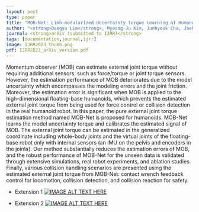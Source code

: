 ```yaml
---
layout: post
type: paper
title: "MOB-Net: Limb-modularized Uncertainty Torque Learning of Humanoids for Sensorless External Torque Estimation"
author: "<strong>Daegyu Lim</strong>, Myeong-Ju Kim, Junhyeok Cha, Jaeheung Park"
journal: <strong>arXiv (submitted to IJRR)</strong>
tags: [documentation,journal,ijrr]
image: IJRR2023_thumb.png
pdf: IJRR2023_arXiv_version.pdf
---
```

Momentum observer (MOB) can estimate external joint torque without requiring additional sensors, such as force/torque or joint torque sensors. However, the estimation performance of MOB deteriorates due to the model uncertainty which encompasses the modeling errors and the joint friction. Moreover, the estimation error is significant when MOB is applied to the high-dimensional floating-base humanoids, which prevents the estimated external joint torque from being used for force control or collision detection in the real humanoid robot. In this paper, the pure external joint torque estimation method named MOB-Net is proposed for humanoids. MOB-Net learns the model uncertainty torque and calibrates the estimated signal of MOB. The external joint torque can be estimated in the generalized coordinate including whole-body joints and the virtual joints of the floating-base robot only with internal sensors (an IMU on the pelvis and encoders in the joints). Our method substantially reduces the estimation errors of MOB, and the robust performance of MOB-Net for the unseen data is validated through extensive simulations, real robot experiments, and ablation studies. Finally, various collision handling scenarios are presented using the estimated external joint torque from MOB-Net: contact wrench feedback control for locomotion, collision detection, and collision reaction for safety.

- Extension 1
[![IMAGE ALT TEXT HERE](http://img.youtube.com/vi/Z8Psm5RKFxk/0.jpg)](http://www.youtube.com/watch?v=Z8Psm5RKFxk)

- Extension 2
[![IMAGE ALT TEXT HERE](http://img.youtube.com/vi/ZpnMEjvGsaQ/0.jpg)](http://www.youtube.com/watch?v=ZpnMEjvGsaQ)
